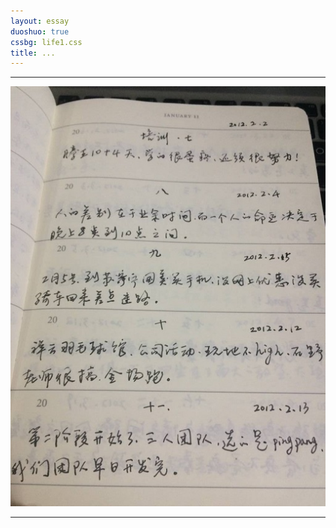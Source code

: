 ```yaml
---
layout: essay
duoshuo: true
cssbg: life1.css
title: ...
---
```


----------

![](/images/diaryRes/5.jpg)

---------

